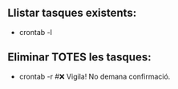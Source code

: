 ## Llistar tasques existents:

* crontab -l

## Eliminar TOTES les tasques:

* crontab -r #❌ Vigila! No demana confirmació.​